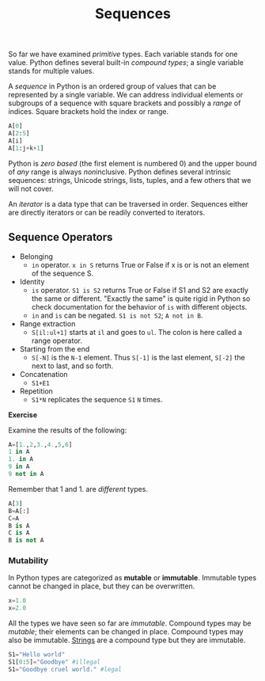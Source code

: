 ﻿---
title: Sequences
toc: true
type: book
draft: false
weight: 30
---

So far we have examined _primitive_ types.  Each variable stands for one value.  Python defines several built-in _compound types_; a single variable stands for multiple values. 

A _sequence_ in Python is an ordered group of values that can be represented by a single variable. We can address individual elements or subgroups of a sequence with square brackets and possibly a _range_ of indices.  Square brackets hold the index or range. 

```python
A[0]
A[2:5]
A[i]
A[1:j+k+1]
```

Python is _zero based_ (the first element is numbered 0) and the upper bound of _any_ range is always *non*inclusive.  Python defines several intrinsic sequences: strings, Unicode strings, lists, tuples, and a few others that we will not cover.

An _iterator_ is a data type that can be traversed in order.  Sequences either are directly iterators or can be readily converted to iterators.

## Sequence Operators

* Belonging
  * `in` operator.  `x in S` returns True or False if x is or is not an element of the sequence S.
* Identity
  * `is` operator.  `S1 is S2` returns True or False if S1 and S2 are exactly the same or different.  "Exactly the same" is quite rigid in Python so check documentation for the behavior of `is` with different objects.
  * `in` and `is` can be negated. `S1 is not S2`; `A not in B`.
* Range extraction
  * `S[il:ul+1]` starts at `il` and goes to `ul`.  The colon is here called a range operator.
* Starting from the end 
  * `S[-N]` is the `N-1` element.  Thus `S[-1]` is the last element, `S[-2]` the next to last, and so forth. 
* Concatenation
  * `S1+E1`
* Repetition
  * `S1*N` replicates the sequence `S1` `N` times.  

**Exercise**

Examine the results of the following:

```python
A=[1.,2,3.,4.,5,6]
1 in A
1. in A
9 in A
9 not in A
```
Remember that 1 and 1. are _different_ types. 
```python
A[3]
B=A[:]
C=A
B is A
C is A
B is not A
```

### Mutability

In Python types are categorized as __mutable__ or __immutable__.  Immutable types cannot be changed in place, but they can be overwritten.

```python
x=1.0
x=2.0
```

All the types we have seen so far are _immutable_.  Compound types may be _mutable_; their elements can be changed in place.  Compound types may also be immutable.  [Strings](/courses/python_introduction/strings) are a compound type but they are immutable.

```python
S1="Hello world"
S1[0:5]="Goodbye" #illegal
S1="Goodbye cruel world." #legal
```
